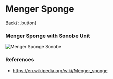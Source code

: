 # Menger Sponge

[Back](../../index.md#origami){: .button}

### Menger Sponge with Sonobe Unit

![Menger Sponge Sonobe](https://mark1626.github.io/knowledge/assets/origami/fractals/menger-sponge.jpg)

### References
- https://en.wikipedia.org/wiki/Menger_sponge
